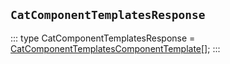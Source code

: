 ## `CatComponentTemplatesResponse`
:::
type CatComponentTemplatesResponse = [CatComponentTemplatesComponentTemplate](./CatComponentTemplatesComponentTemplate.md)[];
:::
